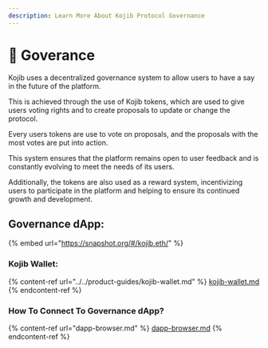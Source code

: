 ```yaml
---
description: Learn More About Kojib Protocol Governance
---
```


# 📝 Goverance

Kojib uses a decentralized governance system to allow users to have a say in the future of the platform.&#x20;

This is achieved through the use of Kojib tokens, which are used to give users voting rights and to create proposals to update or change the protocol.&#x20;

Every users tokens are use to vote on proposals, and the proposals with the most votes are put into action.&#x20;

This system ensures that the platform remains open to user feedback and is constantly evolving to meet the needs of its users.&#x20;

Additionally, the tokens are also used as a reward system, incentivizing users to participate in the platform and helping to ensure its continued growth and development.

## Governance dApp:

{% embed url="https://snapshot.org/#/kojib.eth/" %}

### Kojib Wallet:

{% content-ref url="../../product-guides/kojib-wallet.md" %}
[kojib-wallet.md](../../product-guides/kojib-wallet.md)
{% endcontent-ref %}

### How To Connect To Governance dApp?

{% content-ref url="dapp-browser.md" %}
[dapp-browser.md](dapp-browser.md)
{% endcontent-ref %}
